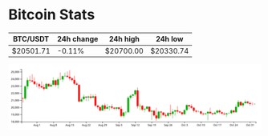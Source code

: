 # Bitcoin Stats

BTC/USDT|24h change|24h high|24h low|
|---|---|---|---|
|$20501.71|-0.11%|$20700.00|$20330.74|

<img src="./chart.svg">
